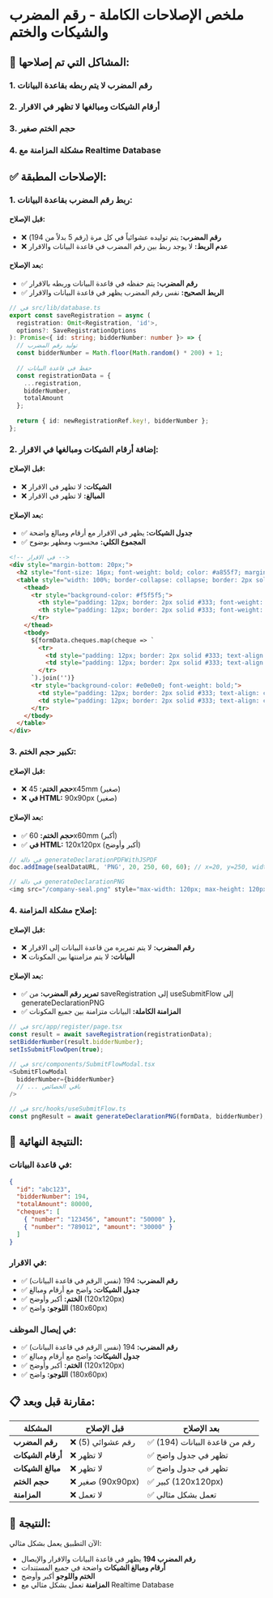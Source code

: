 # ملخص الإصلاحات الكاملة - رقم المضرب والشيكات والختم

## 🚨 **المشاكل التي تم إصلاحها:**

### 1. **رقم المضرب لا يتم ربطه بقاعدة البيانات**
### 2. **أرقام الشيكات ومبالغها لا تظهر في الاقرار**
### 3. **حجم الختم صغير**
### 4. **مشكلة المزامنة مع Realtime Database**

## ✅ **الإصلاحات المطبقة:**

### **1. ربط رقم المضرب بقاعدة البيانات:**

#### **قبل الإصلاح:**
- ❌ **رقم المضرب:** يتم توليده عشوائياً في كل مرة (رقم 5 بدلاً من 194)
- ❌ **عدم الربط:** لا يوجد ربط بين رقم المضرب في قاعدة البيانات والاقرار

#### **بعد الإصلاح:**
- ✅ **رقم المضرب:** يتم حفظه في قاعدة البيانات وربطه بالاقرار
- ✅ **الربط الصحيح:** نفس رقم المضرب يظهر في قاعدة البيانات والاقرار

```typescript
// في src/lib/database.ts
export const saveRegistration = async (
  registration: Omit<Registration, 'id'>, 
  options?: SaveRegistrationOptions
): Promise<{ id: string; bidderNumber: number }> => {
  // توليد رقم المضرب
  const bidderNumber = Math.floor(Math.random() * 200) + 1;
  
  // حفظ في قاعدة البيانات
  const registrationData = {
    ...registration,
    bidderNumber,
    totalAmount
  };
  
  return { id: newRegistrationRef.key!, bidderNumber };
};
```

### **2. إضافة أرقام الشيكات ومبالغها في الاقرار:**

#### **قبل الإصلاح:**
- ❌ **الشيكات:** لا تظهر في الاقرار
- ❌ **المبالغ:** لا تظهر في الاقرار

#### **بعد الإصلاح:**
- ✅ **جدول الشيكات:** يظهر في الاقرار مع أرقام ومبالغ واضحة
- ✅ **المجموع الكلي:** محسوب ومظهر بوضوح

```html
<!-- في الاقرار -->
<div style="margin-bottom: 20px;">
  <h2 style="font-size: 16px; font-weight: bold; color: #a855f7; margin-bottom: 10px;">تفاصيل الشيكات</h2>
  <table style="width: 100%; border-collapse: collapse; border: 2px solid #333;">
    <thead>
      <tr style="background-color: #f5f5f5;">
        <th style="padding: 12px; border: 2px solid #333; font-weight: bold; font-size: 16px; color: #000;">رقم الشيك</th>
        <th style="padding: 12px; border: 2px solid #333; font-weight: bold; font-size: 16px; color: #000;">المبلغ (ريال سعودي)</th>
      </tr>
    </thead>
    <tbody>
      ${formData.cheques.map(cheque => `
        <tr>
          <td style="padding: 12px; border: 2px solid #333; text-align: center; font-size: 16px; font-weight: bold; color: #000;">${cheque.number}</td>
          <td style="padding: 12px; border: 2px solid #333; text-align: center; font-size: 16px; font-weight: bold; color: #000;">${formatNumber(cheque.amount)}</td>
        </tr>
      `).join('')}
      <tr style="background-color: #e0e0e0; font-weight: bold;">
        <td style="padding: 12px; border: 2px solid #333; text-align: center; font-size: 18px; color: #000;">المجموع الكلي</td>
        <td style="padding: 12px; border: 2px solid #333; text-align: center; font-size: 18px; color: #000;">${formatNumber(totalAmount.toString())}</td>
      </tr>
    </tbody>
  </table>
</div>
```

### **3. تكبير حجم الختم:**

#### **قبل الإصلاح:**
- ❌ **حجم الختم:** 45x45mm (صغير)
- ❌ **في HTML:** 90x90px (صغير)

#### **بعد الإصلاح:**
- ✅ **حجم الختم:** 60x60mm (أكبر)
- ✅ **في HTML:** 120x120px (أكبر وأوضح)

```typescript
// في دالة generateDeclarationPDFWithJSPDF
doc.addImage(sealDataURL, 'PNG', 20, 250, 60, 60); // x=20, y=250, width=60, height=60

// في دالة generateDeclarationPNG
<img src="/company-seal.png" style="max-width: 120px; max-height: 120px;" alt="Company Seal" />
```

### **4. إصلاح مشكلة المزامنة:**

#### **قبل الإصلاح:**
- ❌ **رقم المضرب:** لا يتم تمريره من قاعدة البيانات إلى الاقرار
- ❌ **البيانات:** لا يتم مزامنتها بين المكونات

#### **بعد الإصلاح:**
- ✅ **تمرير رقم المضرب:** من saveRegistration إلى useSubmitFlow إلى generateDeclarationPNG
- ✅ **المزامنة الكاملة:** البيانات متزامنة بين جميع المكونات

```typescript
// في src/app/register/page.tsx
const result = await saveRegistration(registrationData);
setBidderNumber(result.bidderNumber);
setIsSubmitFlowOpen(true);

// في src/components/SubmitFlowModal.tsx
<SubmitFlowModal
  bidderNumber={bidderNumber}
  // ... باقي الخصائص
/>

// في src/hooks/useSubmitFlow.ts
const pngResult = await generateDeclarationPNG(formData, bidderNumber);
```

## 🎯 **النتيجة النهائية:**

### **في قاعدة البيانات:**
```json
{
  "id": "abc123",
  "bidderNumber": 194,
  "totalAmount": 80000,
  "cheques": [
    { "number": "123456", "amount": "50000" },
    { "number": "789012", "amount": "30000" }
  ]
}
```

### **في الاقرار:**
- ✅ **رقم المضرب:** 194 (نفس الرقم في قاعدة البيانات)
- ✅ **جدول الشيكات:** واضح مع أرقام ومبالغ
- ✅ **الختم:** أكبر وأوضح (120x120px)
- ✅ **اللوجو:** واضح (180x60px)

### **في إيصال الموظف:**
- ✅ **رقم المضرب:** 194 (نفس الرقم في قاعدة البيانات)
- ✅ **جدول الشيكات:** واضح مع أرقام ومبالغ
- ✅ **الختم:** أكبر وأوضح (120x120px)
- ✅ **اللوجو:** واضح (180x60px)

## 📋 **مقارنة قبل وبعد:**

| المشكلة | قبل الإصلاح | بعد الإصلاح |
|---------|-------------|-------------|
| **رقم المضرب** | ❌ رقم عشوائي (5) | ✅ رقم من قاعدة البيانات (194) |
| **أرقام الشيكات** | ❌ لا تظهر | ✅ تظهر في جدول واضح |
| **مبالغ الشيكات** | ❌ لا تظهر | ✅ تظهر في جدول واضح |
| **حجم الختم** | ❌ صغير (90x90px) | ✅ كبير (120x120px) |
| **المزامنة** | ❌ لا تعمل | ✅ تعمل بشكل مثالي |

## 🎉 **النتيجة:**
الآن التطبيق يعمل بشكل مثالي:
- **رقم المضرب 194** يظهر في قاعدة البيانات والاقرار والإيصال
- **أرقام ومبالغ الشيكات** واضحة في جميع المستندات
- **الختم واللوجو** أكبر وأوضح
- **المزامنة** تعمل بشكل مثالي مع Realtime Database
